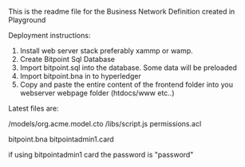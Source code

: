 This is the readme file for the Business Network Definition created in Playground

Deployment instructions:

1. Install web server stack preferably xammp or wamp.
2. Create Bitpoint Sql Database
3. Import bitpoint.sql into the database. Some data will be preloaded
4. Import bitpoint.bna in to hyperledger
5. Copy and paste the entire content of the frontend folder into you webserver webpage folder (htdocs/www etc..)


Latest files are:

/models/org.acme.model.cto
/libs/script.js
permissions.acl

bitpoint.bna
bitpointadmin1.card 

if using bitpointadmin1 card the password is "password"
